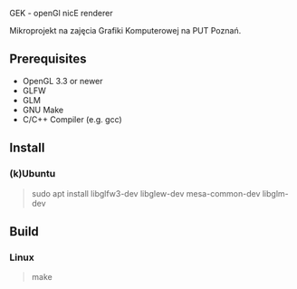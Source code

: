 GEK - openGl nicE renderer

Mikroprojekt na zajęcia Grafiki Komputerowej na PUT Poznań.

## Prerequisites ##
*   OpenGL 3.3 or newer
*   GLFW
*   GLM
*   GNU Make
*   C/C++ Compiler (e.g. gcc)

## Install ##
### (k)Ubuntu ###
> sudo apt install libglfw3-dev libglew-dev mesa-common-dev libglm-dev

## Build ##
### Linux ###
> make